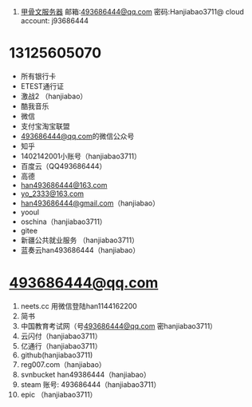 1. [甲骨文服务器](https://cloud.oracle.com/)
	邮箱:493686444@qq.com
	密码:Hanjiabao3711@
	cloud account: j93686444
	
# 13125605070
- 所有银行卡
- ETEST通行证
- 激战2 （hanjiabao）
- 酷我音乐
- 微信
- 支付宝淘宝联盟
- [493686444@qq.com](mailto:493686444@qq.com)的微信公众号
- 知乎
- 1402142001小账号（hanjiabao3711）
- 百度云（QQ493686444）
- 高德
- [han493686444@163.com](mailto:han493686444@163.com)
- [yo_2333@163.com](mailto:yo_2333@163.com)
- [han493686444@gmail.com](mailto:han493686444@gmail.com)（hanjiabao）
- yooul
- oschina（hanjiabao3711）
- gitee
- 新疆公共就业服务 （hanjiabao3711）
- 蓝奏云han493686444（hanjiabao）

# 493686444@qq.com
1.  neets.cc 用微信登陆han1144162200
3.  简书
7.  中国教育考试网（号[493686444@qq.com](mailto:493686444@qq.com) 密hanjiabao3711）
8.  云闪付（hanjiabao3711）
9.  亿通行（hanjiabao3711）
11.  github(hanjiabao3711)
12.  reg007.com（hanjiabao）
13.  svnbucket han49386444（hanjiabao）
14.  steam 账号: 493686444（hanjiabao3711）
15.  epic （hanjiabao3711）